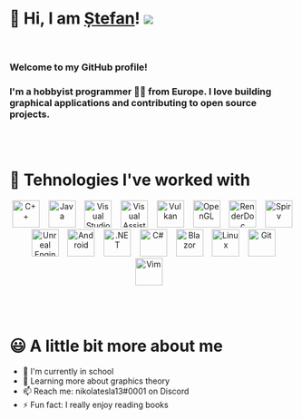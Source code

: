 # 👋 Hi, I am [Ștefan](http://stefan-asandei.cf)! ![](https://komarev.com/ghpvc/?username=NikolaTesla13&style=flat-square)

<br />

### Welcome to my GitHub profile!

### I'm a hobbyist **programmer** 👨‍💻 from **Europe**. I love building graphical applications and contributing to open source projects.

<br /><br />

# 🧰 Tehnologies I've worked with

<p align="center">
            <img src="https://upload.wikimedia.org/wikipedia/commons/thumb/1/18/ISO_C%2B%2B_Logo.svg/1200px-ISO_C%2B%2B_Logo.svg.png" width="48"
                alt="C++" />&nbsp;&nbsp;&nbsp
            <img src="https://logoeps.com/wp-content/uploads/2011/06/java-logo-vector.png" width="48"
                alt="Java" />&nbsp;&nbsp;&nbsp
            <img src="https://upload.wikimedia.org/wikipedia/commons/thumb/c/cd/Visual_Studio_2017_Logo.svg/1200px-Visual_Studio_2017_Logo.svg.png" width="48"
                alt="Visual Studio" />&nbsp;&nbsp;&nbsp    
            <img src="https://wholetomatosoftware.gallerycdn.vsassets.io/extensions/wholetomatosoftware/visualassist/10.9.2399.0/1614279291345/Microsoft.VisualStudio.Services.Icons.Default" width="48"
                alt="Visual Assist" />&nbsp;&nbsp;&nbsp    
            <img src="https://upload.wikimedia.org/wikipedia/commons/thumb/f/fe/Vulkan_logo.svg/2560px-Vulkan_logo.svg.png" height="48"
                alt="Vulkan" />&nbsp;&nbsp;&nbsp  
            <img src="https://www.khronos.org/assets/images/api_logos/opengl.svg" height="48"
                alt="OpenGL" />&nbsp;&nbsp;&nbsp  
            <img src="https://renderdoc.org/fp/logo.svg" height="48"
                alt="RenderDoc" />&nbsp;&nbsp;&nbsp
            <img src="https://upload.wikimedia.org/wikipedia/commons/thumb/d/d3/SPIR_logo.svg/1200px-SPIR_logo.svg.png" height="48"
                alt="Spirv" />&nbsp;&nbsp;&nbsp  
            <img src="https://cdn2.unrealengine.com/ue-logo-stacked-unreal-engine-w-677x545-fac11de0943f.png" height="48"
                alt="Unreal Engine 5" />&nbsp;&nbsp;&nbsp  
            <img src="https://sdtimes.com/wp-content/uploads/2021/05/Untitled-10.png" height="48"
                alt="Android" />&nbsp;&nbsp;&nbsp  
            <img src="https://upload.wikimedia.org/wikipedia/commons/thumb/a/a3/.NET_Logo.svg/456px-.NET_Logo.svg.png" height="48"
                alt=".NET" />&nbsp;&nbsp;&nbsp  
            <img src="https://seeklogo.com/images/C/c-sharp-c-logo-02F17714BA-seeklogo.com.png" height="48"
                alt="C#" />&nbsp;&nbsp;&nbsp  
            <img src="https://upload.wikimedia.org/wikipedia/commons/d/d0/Blazor.png" height="48"
                alt="Blazor" />&nbsp;&nbsp;&nbsp  
            <img src="https://upload.wikimedia.org/wikipedia/commons/thumb/3/35/Tux.svg/1200px-Tux.svg.png" height="48"
                alt="Linux" />&nbsp;&nbsp;&nbsp  
            <img src="https://git-scm.com/images/logos/downloads/Git-Icon-1788C.png" height="48"
                alt="Git" />&nbsp;&nbsp;&nbsp  
            <img src="https://upload.wikimedia.org/wikipedia/commons/9/9f/Vimlogo.svg" height="48"
                alt="Vim" />&nbsp;&nbsp;&nbsp  
        </p>

<br /><br />

# 😃 A little bit more about me

- 🏢 I'm currently in school
- 🌱 Learning more about graphics theory
- 📫 Reach me: nikolatesla13#0001 on Discord
- ⚡️ Fun fact: I really enjoy reading books
